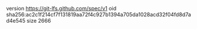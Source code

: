 version https://git-lfs.github.com/spec/v1
oid sha256:ac2c1f214cf7f131819aa72f4c927b1394a705da1028acd32f04fd8d7ad4e545
size 2666
